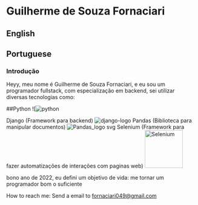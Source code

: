 # Guilherme de Souza Fornaciari
## English




## Portuguese
### Introdução
Heyy, meu nome é Guilherme de Souza Fornaciari, e eu sou um programador fullstack, com especialização em backend, sei utilizar diversas tecnologias como:

##Python ![![python](https://github.com/GuilhermeFornaciari/GuilhermeFornaciari/assets/105019755/95f2d473-7b12-4ca2-99ac-a566076eba59)

  Django (Framework para backend) ![django-logo](https://github.com/GuilhermeFornaciari/GuilhermeFornaciari/assets/105019755/feeccaab-b934-4014-a50e-d8abdfc10fc5)
  Pandas (Biblioteca para manipular documentos) ![Pandas_logo svg](https://github.com/GuilhermeFornaciari/GuilhermeFornaciari/assets/105019755/b54c5c81-2315-42c8-a12a-205bc6faecdd)
  Selenium (Framework para fazer automatizações de interações com paginas web) <img width="100" alt="Selenium" src="https://github.com/GuilhermeFornaciari/GuilhermeFornaciari/assets/105019755/33fffee3-1d42-45ab-8faf-1a69f27730e4">

 bono ano de 2022, eu defini um objetivo de vida: me tornar um programador bom o suficiente 

How to reach me: Send a email to fornaciari049@gmail.com

<!---
GuilhermeFornaciari/GuilhermeFornaciari is a ✨ special ✨ repository because its `README.md` (this file) appears on your GitHub profile.
You can click the Preview link to take a look at your changes.
--->
